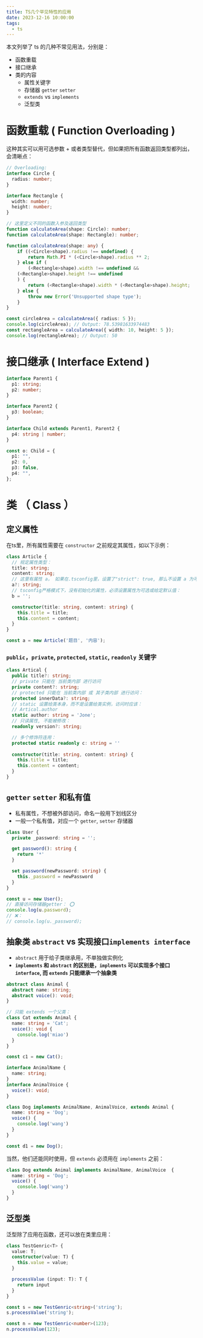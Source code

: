 ```yaml
---
title: TS几个罕见特性的应用
date: 2023-12-16 10:00:00
tags:
  - ts
---
```


本文列举了 ts 的几种不常见用法，分别是：
- 函数重载
- 接口继承
- 类的内容
  - 属性关键字
  - 存储器 `getter` `setter`
  - `extends` vs `implements`
  - 泛型类

<!-- more -->

# 函数重载 ( Function Overloading )

这种其实可以用可选参数 + 或者类型替代，但如果把所有函数返回类型都列出，会清晰点：

```ts
// Overloading:
interface Circle {
  radius: number;
}

interface Rectangle {
  width: number;
  height: number;
}

// 这里定义不同的函数入参及返回类型
function calculateArea(shape: Circle): number;
function calculateArea(shape: Rectangle): number;

function calculateArea(shape: any) {
	if ((<Circle>shape).radius !== undefined) {
		return Math.PI * (<Circle>shape).radius ** 2;
	} else if (
		(<Rectangle>shape).width !== undefined &&
    (<Rectangle>shape).height !== undefined
	) {
		return (<Rectangle>shape).width * (<Rectangle>shape).height;
	} else {
		throw new Error('Unsupported shape type');
	}
}

const circleArea = calculateArea({ radius: 5 });
console.log(circleArea); // Output: 78.53981633974483
const rectangleArea = calculateArea({ width: 10, height: 5 });
console.log(rectangleArea); // Output: 50

```

# 接口继承 ( Interface Extend )

```ts
interface Parent1 {
  p1: string;
  p2: number;
}

interface Parent2 {
  p3: boolean;
}

interface Child extends Parent1, Parent2 {
  p4: string | number;
}

const o: Child = {
  p1: "",
  p2: 0,
  p3: false,
  p4: "",
};
```

# 类 （ Class ） 

## 定义属性

在ts里，所有属性需要在 `constructor` 之前规定其属性，如以下示例：

```ts
class Article {
  // 规定属性类型：
  title: string;
  content: string;
  // 这里有属性 a， 如果在.tsconfig里，设置了"strict": true, 那么不设置 a 为可选属性则会报错。
  a?: string;
  // tsconfig严格模式下，没有初始化的属性，必须设置属性为可选或给定默认值：
  b = '';

  constructor(title: string, content: string) {
    this.title = title;
    this.content = content;
  }
}

const a = new Article('题目', '内容');

```

### `public`，`private`, `protected`, `static`, `readonly` 关键字

```ts
class Artical {
  public title?: string;
  // private 只能在 当前类内部 进行访问
  private content?: string;
  // protected 只能在 当前类内部 或 其子类内部 进行访问：
  protected innerData?: string;
  // static 设置给类本身，而不是设置给类实例，访问时应该：
  // Artical.author
  static author: string = 'Jone';
  // 只读属性, 不能被修改：
  readonly version?: string;

  // 多个修饰符连用：
  protected static readonly c: string = ''
  
  constructor(title: string, content: string) {
    this.title = title;
    this.content = content;
  }
}
```

## `getter` `setter` 和私有值

- 私有属性，不想被外部访问，命名一般用下划线区分
- 一般一个私有值，对应一个 `getter`, `setter` 存储器

```ts
class User {
  private _password: string = '';

  get password(): string {
    return '*'
  }

  set password(newPassword: string) {
    this._password = newPassword
  }
}

const u = new User();
// 直接访问存储器getter： ⭕️
console.log(u.password);
// ❌：
// console.log(u._password);
```

## 抽象类 `abstract` vs 实现接口`implements interface`
- `abstract` 用于给子类继承用，不单独做实例化
- **`implements` 和 `abstract` 的区别是，`implements` 可以实现多个接口 `interface`, 而 `extends` 只能继承一个抽象类**

```ts
abstract class Animal {
  abstract name: string;
  abstract voice(): void;
}

// 只能 extends 一个父类：
class Cat extends Animal {
  name: string = 'Cat';
  voice(): void {
    console.log('miao')
  }
}

const c1 = new Cat();

interface AnimalName {
  name: string;
}
interface AnimalVoice {
  voice(): void;
}

class Dog implements AnimalName, AnimalVoice, extends Animal {
  name: string = 'Dog';
  voice() {
    console.log('wang')
  }
}

const d1 = new Dog();
```

当然，他们还能同时使用，但 `extends` 必须用在 `implements` 之前：

```ts
class Dog extends Animal implements AnimalName, AnimalVoice  {
  name: string = 'Dog';
  voice() {
    console.log('wang')
  }
}
```

## 泛型类

泛型除了应用在函数，还可以放在类里应用：

```ts
class TestGenric<T> {
  value: T;
  constructor(value: T) {
    this.value = value;
  }

  processValue (input: T): T {
    return input
  }
}

const s = new TestGenric<string>('string');
s.processValue('string');

const n = new TestGenric<number>(123);
n.processValue(123);
```
